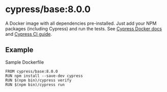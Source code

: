 <!-- WARNING: this file was autogenerated by generate-base-image.js -->
# cypress/base:8.0.0

A Docker image with all dependencies pre-installed.
Just add your NPM packages (including Cypress) and run the tests.
See [Cypress Docker docs](https://on.cypress.io/docker) and
[Cypress CI guide](https://on.cypress.io/ci).

## Example

Sample Dockerfile

```
FROM cypress/base:8.0.0
RUN npm install --save-dev cypress
RUN $(npm bin)/cypress verify
RUN $(npm bin)/cypress run
```
